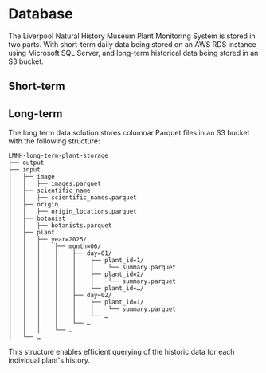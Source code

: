 # Database

The Liverpool Natural History Museum Plant Monitoring System is stored in two parts. With short-term daily data being stored on an AWS RDS instance using Microsoft SQL Server, and long-term historical data being stored in an S3 bucket.

## Short-term


## Long-term

The long term data solution stores columnar Parquet files in an S3 bucket with the following structure:

```
LMNH-long-term-plant-storage
├── output
├── input
│   ├── image
│   │   ├── images.parquet
│   ├── scientific_name
│   │   ├── scientific_names.parquet
│   ├── origin
│   │   ├── origin_locations.parquet
│   ├── botanist
│   │   ├── botanists.parquet
│   ├── plant
│   │   ├── year=2025/
│   │   │    ├── month=06/
│   │   │    │    ├── day=01/
│   │   │    │    │    ├── plant_id=1/
│   │   │    │    │    │    └── summary.parquet
│   │   │    │    │    ├── plant_id=2/
│   │   │    │    │    │    └── summary.parquet
│   │   │    │    │    └── plant_id=…/
│   │   │    │    ├── day=02/
│   │   │    │    │    ├── plant_id=1/
│   │   │    │    │    │    └── summary.parquet
│   │   │    │    │    └── …
│   │   │    │    └── …
│   │   │    └── …
│   └── …
```

This structure enables efficient querying of the historic data for each individual plant's history. 